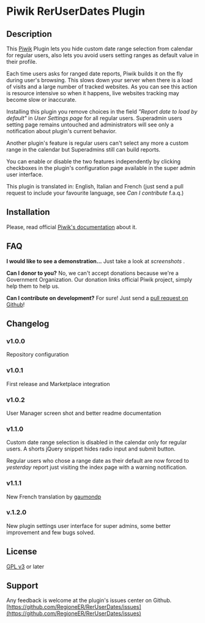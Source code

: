 # Piwik RerUserDates Plugin

## Description

This [Piwik](http://piwik.org) Plugin lets you hide custom date range selection from calendar for regular users,
also lets you avoid users setting ranges as default value in their profile.

Each time users asks for ranged date reports, Piwik builds it on the fly during user's browsing.
This slows down your server when there is a load of visits and a large number of tracked websites.
As you can see this action is resource intensive so when it happens, live websites tracking may become slow or inaccurate.

Installing this plugin you remove choices in the field _"Report date to load by default"_ in _User Settings page_ for all regular users.
Superadmin users setting page remains untouched and administrators will see only a notification about plugin's current behavior.

Another plugin's feature is regular users can't select any more a custom range in the calendar but Superadmins still can build reports.

You can enable or disable the two features independently by clicking checkboxes in the plugin's configuration page available in the super admin user interface.

This plugin is translated in: English, Italian and French (just send a pull request to include your favourite language, see _Can I contribute_ f.a.q.)

## Installation

Please, read official [Piwik's documentation](http://piwik.org/faq/plugins/#faq_21) about it.

## FAQ

__I would like to see a demonstration...__
Just take a look at _screenshots_ .

__Can I donor to you?__
No, we can't accept donations because we're a Government Organization. Our donation links official Piwik project, simply help them to help us.

__Can I contribute on development?__
For sure! Just send a [pull request on Github](https://github.com/RegioneER/RerNewSite/issues)!

## Changelog

### v1.0.0

Repository configuration

### v1.0.1

First release and Marketplace integration

### v1.0.2

User Manager screen shot and better readme documentation

### v1.1.0

Custom date range selection is disabled in the calendar only for regular users. A shorts jQuery snippet hides radio input and submit button.

Regular users who chose a range date as their default are now forced to _yesterday_ report just visiting the index page with a warning notification.

### v1.1.1

New French translation by [gaumondp](https://github.com/gaumondp)

### v.1.2.0

New plugin settings user interface for super admins, some better improvement and few bugs solved.

## License

[GPL v3](http://www.gnu.org/licenses/gpl-3.0-standalone.html) or later

## Support

Any feedback is welcome at the plugin's issues center on Github.
[https://github.com/RegioneER/RerUserDates/issues](https://github.com/RegioneER/RerUserDates/issues)
